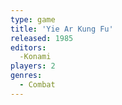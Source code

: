 ```yaml
---
type: game
title: 'Yie Ar Kung Fu'
released: 1985
editors: 
  -Konami
players: 2
genres:
  - Combat
---
```

